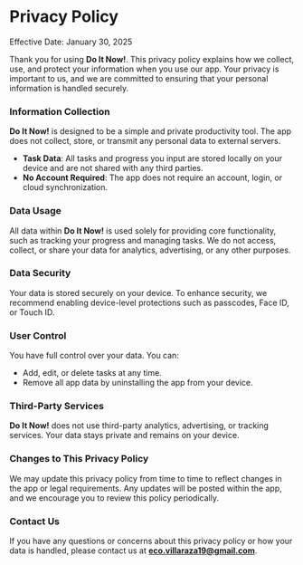 # Privacy Policy
Effective Date: January 30, 2025

Thank you for using **Do It Now!**. This privacy policy explains how we collect, use, and protect your information when you use our app. Your privacy is important to us, and we are committed to ensuring that your personal information is handled securely.

### Information Collection
**Do It Now!** is designed to be a simple and private productivity tool. The app does not collect, store, or transmit any personal data to external servers.

- **Task Data**: All tasks and progress you input are stored locally on your device and are not shared with any third parties.
- **No Account Required**: The app does not require an account, login, or cloud synchronization.

### Data Usage
All data within **Do It Now!** is used solely for providing core functionality, such as tracking your progress and managing tasks. We do not access, collect, or share your data for analytics, advertising, or any other purposes.

### Data Security
Your data is stored securely on your device. To enhance security, we recommend enabling device-level protections such as passcodes, Face ID, or Touch ID.

### User Control
You have full control over your data. You can:
- Add, edit, or delete tasks at any time.
- Remove all app data by uninstalling the app from your device.

### Third-Party Services
**Do It Now!** does not use third-party analytics, advertising, or tracking services. Your data stays private and remains on your device.

### Changes to This Privacy Policy
We may update this privacy policy from time to time to reflect changes in the app or legal requirements. Any updates will be posted within the app, and we encourage you to review this policy periodically.

### Contact Us
If you have any questions or concerns about this privacy policy or how your data is handled, please contact us at **eco.villaraza19@gmail.com**.

